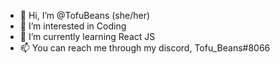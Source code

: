 - 👋 Hi, I’m @TofuBeans (she/her)
- 👀 I’m interested in Coding
- 🌱 I’m currently learning React JS
- 📫 You can reach me through my discord, Tofu_Beans#8066

<!---
TofuBeans/TofuBeans is a ✨ special ✨ repository because its `README.md` (this file) appears on your GitHub profile.
You can click the Preview link to take a look at your changes.
--->
